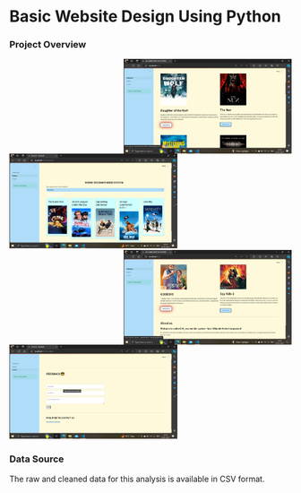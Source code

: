 <h1>Basic Website Design Using Python</h1>
 <h3>Project Overview</h3>
  <img align="right" alt="coding" width="300" src="https://github.com/codewthR/Python_Web/blob/main/Demo/pic5.png">
   <img align="justify" alt="coding" width="300" src="https://github.com/codewthR/Python_Web/blob/main/Demo/pic3.png">
    <img align="right" alt="coding" width="300" src="https://github.com/codewthR/Python_Web/blob/main/Demo/pic1.png">
     <img align="centre" alt="coding" width="300" src="https://github.com/codewthR/Python_Web/blob/main/Demo/pic2.png">
<h3>Data Source </h3>
<p1>
The raw and cleaned data for this analysis is available in CSV format.
</p1>
